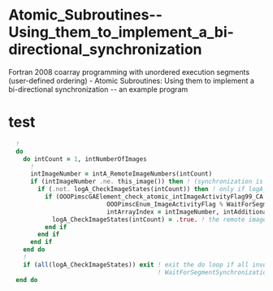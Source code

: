 # Atomic_Subroutines--Using_them_to_implement_a_bi-directional_synchronization
Fortran 2008 coarray programming with unordered execution segments (user-defined ordering) - Atomic Subroutines: Using them to implement a bi-directional synchronization -- an example program


# test
```fortran
  !
  do
    do intCount = 1, intNumberOfImages
      !
      intImageNumber = intA_RemoteImageNumbers(intCount)
      if (intImageNumber .ne. this_image()) then ! (synchronization is only required between distinct images)
        if (.not. logA_CheckImageStates(intCount)) then ! only if logA_CheckImageStates for the remote image is still false:
          if (OOOPimscGAElement_check_atomic_intImageActivityFlag99_CA (OOOPimscImageStatus_CA_1, &
                           OOOPimscEnum_ImageActivityFlag % WaitForSegmentSynchronization, &
                           intArrayIndex = intImageNumber, intAdditionalAtomicValue = intSetFromImageNumber)) then
            logA_CheckImageStates(intCount) = .true. ! the remote image is in state WaitForSegmentSynchronization
          end if
        end if
      end if
    end do
    !
    if (all(logA_CheckImageStates)) exit ! exit the do loop if all involved remote images are in state
                                         ! WaitForSegmentSynchronization
  end do
```
